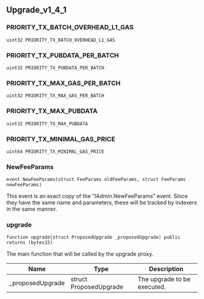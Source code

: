 ## Upgrade_v1_4_1

### PRIORITY_TX_BATCH_OVERHEAD_L1_GAS

```solidity
uint32 PRIORITY_TX_BATCH_OVERHEAD_L1_GAS
```

### PRIORITY_TX_PUBDATA_PER_BATCH

```solidity
uint32 PRIORITY_TX_PUBDATA_PER_BATCH
```

### PRIORITY_TX_MAX_GAS_PER_BATCH

```solidity
uint32 PRIORITY_TX_MAX_GAS_PER_BATCH
```

### PRIORITY_TX_MAX_PUBDATA

```solidity
uint32 PRIORITY_TX_MAX_PUBDATA
```

### PRIORITY_TX_MINIMAL_GAS_PRICE

```solidity
uint64 PRIORITY_TX_MINIMAL_GAS_PRICE
```

### NewFeeParams

```solidity
event NewFeeParams(struct FeeParams oldFeeParams, struct FeeParams newFeeParams)
```

This event is an exact copy of the "IAdmin.NewFeeParams" event. Since they have the same name and parameters,
these will be tracked by indexers in the same manner.

### upgrade

```solidity
function upgrade(struct ProposedUpgrade _proposedUpgrade) public returns (bytes32)
```

The main function that will be called by the upgrade proxy.

| Name | Type | Description |
| ---- | ---- | ----------- |
| _proposedUpgrade | struct ProposedUpgrade | The upgrade to be executed. |


